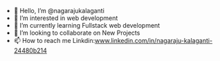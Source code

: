 - 👋 Hello, I’m @nagarajukalaganti
- 👀 I’m interested in web development
- 🌱 I’m currently learning Fullstack web development
- 💞️ I’m looking to collaborate on New Projects
- 📫 How to reach me Linkdin:www.linkedin.com/in/nagaraju-kalaganti-24480b214

<!---
nagarajukalaganti/nagarajukalaganti is a ✨ special ✨ repository because its `README.md` (this file) appears on your GitHub profile.
You can click the Preview link to take a look at your changes.
--->
